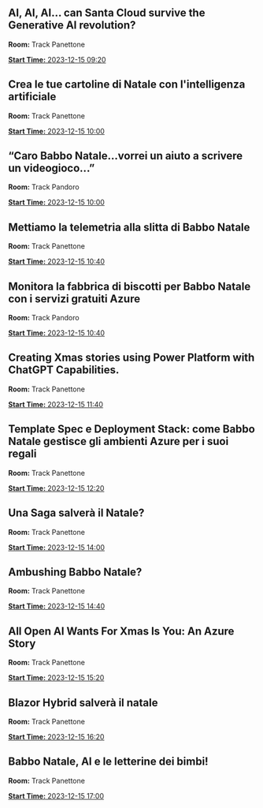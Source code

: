 ## AI, AI, AI... can Santa Cloud survive the Generative AI revolution?
**Room:** Track Panettone

[**Start Time:** 2023-12-15 09:20](Room1_09_20/README.md)


## Crea le tue cartoline di Natale con l'intelligenza artificiale
**Room:** Track Panettone

[**Start Time:** 2023-12-15 10:00](Room1_10_00/README.md)


## “Caro Babbo Natale...vorrei un aiuto a scrivere un videogioco...”
**Room:** Track Pandoro

[**Start Time:** 2023-12-15 10:00](Room2_10_00/README.md)


## Mettiamo la telemetria alla slitta di Babbo Natale
**Room:** Track Panettone

[**Start Time:** 2023-12-15 10:40](Room1_10_40/README.md)


## Monitora la fabbrica di biscotti per Babbo Natale con i servizi gratuiti Azure
**Room:** Track Pandoro

[**Start Time:** 2023-12-15 10:40](Room2_10_40/README.md)


## Creating Xmas stories using Power Platform with ChatGPT  Capabilities.
**Room:** Track Panettone

[**Start Time:** 2023-12-15 11:40](Room1_11_40/README.md)


## Template Spec e Deployment Stack: come Babbo Natale gestisce gli ambienti Azure per i suoi regali
**Room:** Track Panettone

[**Start Time:** 2023-12-15 12:20](Room1_12_20/README.md)


## Una Saga salverà il Natale?
**Room:** Track Panettone

[**Start Time:** 2023-12-15 14:00](Room1_14_00/README.md)


## Ambushing Babbo Natale?
**Room:** Track Panettone

[**Start Time:** 2023-12-15 14:40](Room1_14_40/README.md)


## All Open AI Wants For Xmas Is You: An Azure Story
**Room:** Track Panettone

[**Start Time:** 2023-12-15 15:20](Room1_15_20/README.md)


## Blazor Hybrid salverà il natale
**Room:** Track Panettone

[**Start Time:** 2023-12-15 16:20](Room1_16_20/README.md)


## Babbo Natale, AI e le letterine dei bimbi!
**Room:** Track Panettone

[**Start Time:** 2023-12-15 17:00](Room1_17_00/README.md)



